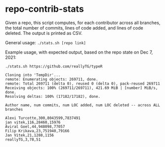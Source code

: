 # repo-contrib-stats

Given a repo, this script computes, for each contributor across all branches, the total number of commits, lines of code added, and lines of code deleted.
The output is printed as CSV.

General usage: `./stats.sh [repo link]`

Example usage, with expected output, based on the repo state on Dec 7, 2021:
```
./stats.sh https://github.com/reallyTG/typeR

Cloning into 'TempDir'...
remote: Enumerating objects: 269711, done.
remote: Total 269711 (delta 0), reused 0 (delta 0), pack-reused 269711
Receiving objects: 100% (269711/269711), 421.69 MiB | [number] MiB/s, done.
Resolving deltas: 100% (17182/17182), done.

Author name, num commits, num LOC added, num LOC deleted -- across ALL branches

Alexi Turcotte,300,8043599,7837491
jan vitek,116,28460,15976
Aviral Goel,44,948098,77057
Filip Krikava,23,751940,79166
Jan Vitek,21,1288,1156
reallyTG,3,78,51
```

